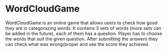 # WordCloudGame
WordCloudGame is an online game that allows users to check how good they are in categorazing words. It contains 3 sets of words (more sets can be added in the future), 
each of them has a question. Player has to choose the words that suit the given question. After submitting the answers they can check what was wrong/proper and see 
the score they achieved.
